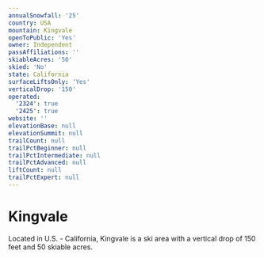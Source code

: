 ```yaml
---
annualSnowfall: '25'
country: USA
mountain: Kingvale
openToPublic: 'Yes'
owner: Independent
passAffiliations: ''
skiableAcres: '50'
skied: 'No'
state: California
surfaceLiftsOnly: 'Yes'
verticalDrop: '150'
operated:
  '2324': true
  '2425': true
website: ''
elevationBase: null
elevationSummit: null
trailCount: null
trailPctBeginner: null
trailPctIntermediate: null
trailPctAdvanced: null
liftCount: null
trailPctExpert: null
---
```



# Kingvale

Located in U.S. - California, Kingvale is a ski area with a vertical drop of 150 feet and 50 skiable acres.
